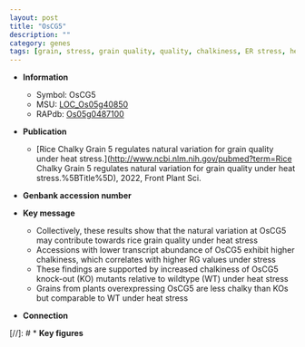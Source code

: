 ```yaml
---
layout: post
title: "OsCG5"
description: ""
category: genes
tags: [grain, stress, grain quality, quality, chalkiness, ER stress, heat stress, Heat Stress]
---
```


* **Information**  
    + Symbol: OsCG5  
    + MSU: [LOC_Os05g40850](http://rice.uga.edu/cgi-bin/ORF_infopage.cgi?orf=LOC_Os05g40850)  
    + RAPdb: [Os05g0487100](http://rapdb.dna.affrc.go.jp/viewer/gbrowse_details/irgsp1?name=Os05g0487100)  

* **Publication**  
    + [Rice Chalky Grain 5 regulates natural variation for grain quality under heat stress.](http://www.ncbi.nlm.nih.gov/pubmed?term=Rice Chalky Grain 5 regulates natural variation for grain quality under heat stress.%5BTitle%5D), 2022, Front Plant Sci.

* **Genbank accession number**  

* **Key message**  
    + Collectively, these results show that the natural variation at OsCG5 may contribute towards rice grain quality under heat stress
    + Accessions with lower transcript abundance of OsCG5 exhibit higher chalkiness, which correlates with higher RG values under stress
    + These findings are supported by increased chalkiness of OsCG5 knock-out (KO) mutants relative to wildtype (WT) under heat stress
    + Grains from plants overexpressing OsCG5 are less chalky than KOs but comparable to WT under heat stress

* **Connection**  

[//]: # * **Key figures**  


